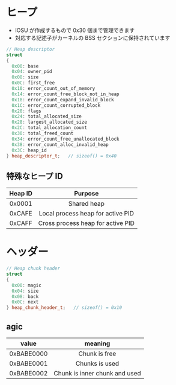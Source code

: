 # ヒープ
- IOSU が作成するもので 0x30 個まで管理できます
- 対応する記述子がカーネルの BSS セクションに保持されています

```cpp
// Heap descriptor
struct
{
  0x00: base
  0x04: owner_pid
  0x08: size
  0x0C: first_free
  0x10: error_count_out_of_memory
  0x14: error_count_free_block_not_in_heap
  0x18: error_count_expand_invalid_block
  0x1C: error_count_corrupted_block
  0x20: flags
  0x24: total_allocated_size
  0x28: largest_allocated_size
  0x2C: total_allocation_count
  0x30: total_freed_count
  0x34: error_count_free_unallocated_block
  0x38: error_count_alloc_invalid_heap
  0x3C: heap_id
} heap_descriptor_t;   // sizeof() = 0x40
```

## 特殊なヒープ ID
| Heap ID |              Purpose              |
| :-----: | :-------------------------------: |
| 0x0001  |            Shared heap            |
| 0xCAFE  | Local process heap for active PID |
| 0xCAFF  | Cross process heap for active PID |

# ヘッダー
```cpp
// Heap chunk header
struct
{
  0x00: magic
  0x04: size
  0x08: back
  0x0C: next
} heap_chunk_header_t;   // sizeof() = 0x10
```
## agic
|   value    |            meaning            |
| :--------: | :---------------------------: |
| 0xBABE0000 |         Chunk is free         |
| 0xBABE0001 |        Chunks is used         |
| 0xBABE0002 | Chunk is inner chunk and used |